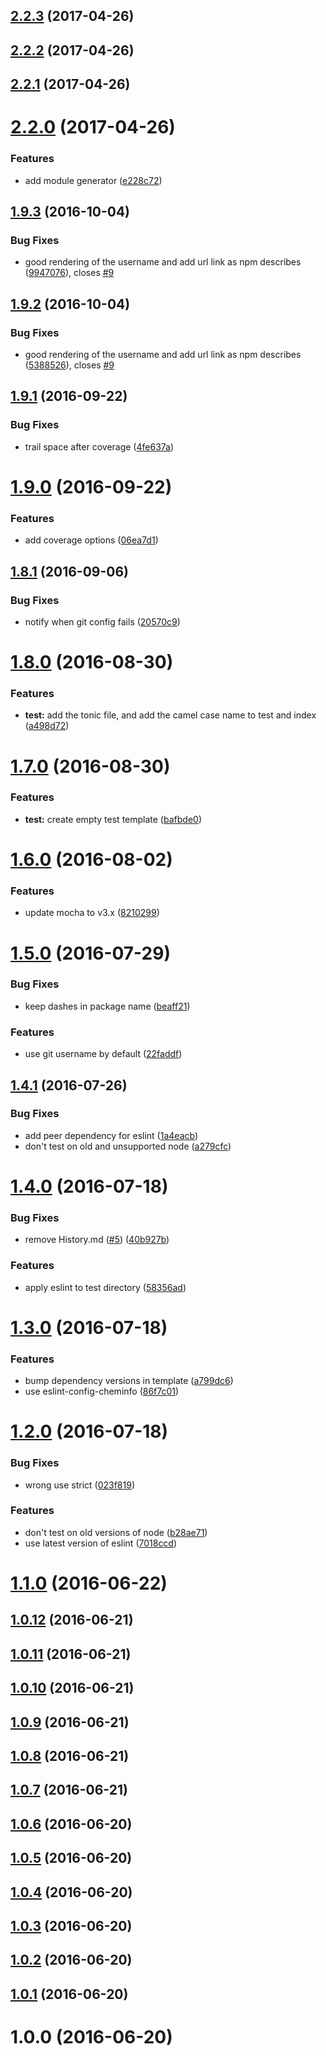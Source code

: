 <a name="2.2.3"></a>
## [2.2.3](https://github.com/cheminfo/generator-cheminfo/compare/v2.2.2...v2.2.3) (2017-04-26)



<a name="2.2.2"></a>
## [2.2.2](https://github.com/cheminfo/generator-cheminfo/compare/v2.2.1...v2.2.2) (2017-04-26)



<a name="2.2.1"></a>
## [2.2.1](https://github.com/cheminfo/generator-cheminfo/compare/v2.2.0...v2.2.1) (2017-04-26)



<a name="2.2.0"></a>
# [2.2.0](https://github.com/cheminfo/generator-cheminfo/compare/v2.1.0...v2.2.0) (2017-04-26)


### Features

* add module generator ([e228c72](https://github.com/cheminfo/generator-cheminfo/commit/e228c72))



<a name="1.9.3"></a>
## [1.9.3](https://github.com/mljs/generator-mljs-packages/compare/v1.9.2...v1.9.3) (2016-10-04)


### Bug Fixes

* good rendering of the username and add url link as npm describes ([9947076](https://github.com/mljs/generator-mljs-packages/commit/9947076)), closes [#9](https://github.com/mljs/generator-mljs-packages/issues/9)



<a name="1.9.2"></a>
## [1.9.2](https://github.com/mljs/generator-mljs-packages/compare/v1.9.1...v1.9.2) (2016-10-04)


### Bug Fixes

* good rendering of the username and add url link as npm describes ([5388526](https://github.com/mljs/generator-mljs-packages/commit/5388526)), closes [#9](https://github.com/mljs/generator-mljs-packages/issues/9)



<a name="1.9.1"></a>
## [1.9.1](https://github.com/mljs/generator-mljs-packages/compare/v1.9.0...v1.9.1) (2016-09-22)


### Bug Fixes

* trail space after coverage ([4fe637a](https://github.com/mljs/generator-mljs-packages/commit/4fe637a))



<a name="1.9.0"></a>
# [1.9.0](https://github.com/mljs/generator-mljs-packages/compare/v1.8.1...v1.9.0) (2016-09-22)


### Features

* add coverage options ([06ea7d1](https://github.com/mljs/generator-mljs-packages/commit/06ea7d1))



<a name="1.8.1"></a>
## [1.8.1](https://github.com/mljs/generator-mljs-packages/compare/v1.8.0...v1.8.1) (2016-09-06)


### Bug Fixes

* notify when git config fails ([20570c9](https://github.com/mljs/generator-mljs-packages/commit/20570c9))



<a name="1.8.0"></a>
# [1.8.0](https://github.com/mljs/generator-mljs-packages/compare/v1.7.0...v1.8.0) (2016-08-30)


### Features

* **test:** add the tonic file, and add the camel case name to test and index ([a498d72](https://github.com/mljs/generator-mljs-packages/commit/a498d72))



<a name="1.7.0"></a>
# [1.7.0](https://github.com/mljs/generator-mljs-packages/compare/v1.6.0...v1.7.0) (2016-08-30)


### Features

* **test:** create empty test template ([bafbde0](https://github.com/mljs/generator-mljs-packages/commit/bafbde0))



<a name="1.6.0"></a>
# [1.6.0](https://github.com/mljs/generator-mljs-packages/compare/v1.5.0...v1.6.0) (2016-08-02)


### Features

* update mocha to v3.x ([8210299](https://github.com/mljs/generator-mljs-packages/commit/8210299))



<a name="1.5.0"></a>
# [1.5.0](https://github.com/mljs/generator-mljs-packages/compare/v1.4.1...v1.5.0) (2016-07-29)


### Bug Fixes

* keep dashes in package name ([beaff21](https://github.com/mljs/generator-mljs-packages/commit/beaff21))


### Features

* use git username by default ([22faddf](https://github.com/mljs/generator-mljs-packages/commit/22faddf))



<a name="1.4.1"></a>
## [1.4.1](https://github.com/mljs/generator-mljs-packages/compare/v1.4.0...v1.4.1) (2016-07-26)


### Bug Fixes

* add peer dependency for eslint ([1a4eacb](https://github.com/mljs/generator-mljs-packages/commit/1a4eacb))
* don't test on old and unsupported node ([a279cfc](https://github.com/mljs/generator-mljs-packages/commit/a279cfc))



<a name="1.4.0"></a>
# [1.4.0](https://github.com/mljs/generator-mljs-packages/compare/v1.3.0...v1.4.0) (2016-07-18)


### Bug Fixes

* remove History.md ([#5](https://github.com/mljs/generator-mljs-packages/issues/5)) ([40b927b](https://github.com/mljs/generator-mljs-packages/commit/40b927b))


### Features

* apply eslint to test directory ([58356ad](https://github.com/mljs/generator-mljs-packages/commit/58356ad))



<a name="1.3.0"></a>
# [1.3.0](https://github.com/mljs/generator-mljs-packages/compare/v1.2.0...v1.3.0) (2016-07-18)


### Features

* bump dependency versions in template ([a799dc6](https://github.com/mljs/generator-mljs-packages/commit/a799dc6))
* use eslint-config-cheminfo ([86f7c01](https://github.com/mljs/generator-mljs-packages/commit/86f7c01))



<a name="1.2.0"></a>
# [1.2.0](https://github.com/mljs/generator-mljs-packages/compare/v1.1.0...v1.2.0) (2016-07-18)


### Bug Fixes

* wrong use strict ([023f819](https://github.com/mljs/generator-mljs-packages/commit/023f819))


### Features

* don't test on old versions of node ([b28ae71](https://github.com/mljs/generator-mljs-packages/commit/b28ae71))
* use latest version of eslint ([7018ccd](https://github.com/mljs/generator-mljs-packages/commit/7018ccd))



<a name="1.1.0"></a>
# [1.1.0](https://github.com/mljs/generator-mljs-packages/compare/v1.0.12...v1.1.0) (2016-06-22)



<a name="1.0.12"></a>
## [1.0.12](https://github.com/mljs/generator-mljs-packages/compare/v1.0.11...v1.0.12) (2016-06-21)



<a name="1.0.11"></a>
## [1.0.11](https://github.com/mljs/generator-mljs-packages/compare/v1.0.10...v1.0.11) (2016-06-21)



<a name="1.0.10"></a>
## [1.0.10](https://github.com/mljs/generator-mljs-packages/compare/v1.0.9...v1.0.10) (2016-06-21)



<a name="1.0.9"></a>
## [1.0.9](https://github.com/mljs/generator-mljs-packages/compare/v1.0.8...v1.0.9) (2016-06-21)



<a name="1.0.8"></a>
## [1.0.8](https://github.com/mljs/generator-mljs-packages/compare/v1.0.7...v1.0.8) (2016-06-21)



<a name="1.0.7"></a>
## [1.0.7](https://github.com/mljs/generator-mljs-packages/compare/v1.0.6...v1.0.7) (2016-06-21)



<a name="1.0.6"></a>
## [1.0.6](https://github.com/mljs/generator-mljs-packages/compare/v1.0.5...v1.0.6) (2016-06-20)



<a name="1.0.5"></a>
## [1.0.5](https://github.com/mljs/generator-mljs-packages/compare/v1.0.4...v1.0.5) (2016-06-20)



<a name="1.0.4"></a>
## [1.0.4](https://github.com/mljs/generator-mljs-packages/compare/v1.0.3...v1.0.4) (2016-06-20)



<a name="1.0.3"></a>
## [1.0.3](https://github.com/mljs/generator-mljs-packages/compare/v1.0.2...v1.0.3) (2016-06-20)



<a name="1.0.2"></a>
## [1.0.2](https://github.com/mljs/generator-mljs-packages/compare/v1.0.1...v1.0.2) (2016-06-20)



<a name="1.0.1"></a>
## [1.0.1](https://github.com/mljs/generator-mljs-packages/compare/v1.0.0...v1.0.1) (2016-06-20)



<a name="1.0.0"></a>
# 1.0.0 (2016-06-20)



